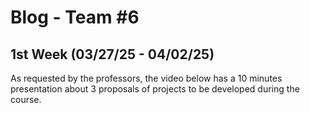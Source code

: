 # Blog - Team #6

## 1st Week (03/27/25 - 04/02/25)

As requested by the professors, the video below has a 10 minutes presentation about 3 proposals of projects to be developed during the course.

